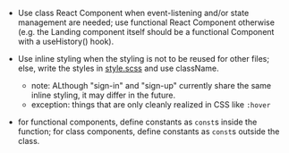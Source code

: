 * Use class React Component when event-listening and/or state management are needed; use functional React Component otherwise (e.g. the Landing component itself should be a functional Component with a useHistory() hook).

* Use inline styling when the styling is not to be reused for other files; else, write the styles in [style.scss](src/style.scss) and use className.
  * note: ALthough "sign-in" and "sign-up" currently share the same inline styling, it may differ in the future.
  * exception: things that are only cleanly realized in CSS like `:hover`

* for functional components, define constants as `const`s inside the function; for class components, define constants as `const`s outside the class.